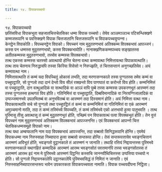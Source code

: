 ```yaml
---
title: १४. विपाकपच्चयो

---
```

१४. विपाकपच्चयो  
छत्तिंसविधा विपाकभूता सहजातचित्तचेतसिका धम्मा विपाक पच्‍चयो। तेयेव अञ्‍ञमञ्‍ञञ्‍च पटिसन्धिक्खणे कम्मजरूपानि च पवत्तिक्खणे विपाक चित्तजातानि चित्तजरूपानि च विपाकपच्‍चयुप्पन्‍ना।  
केनट्ठेन विपाकोति। विपच्‍चनट्ठेन विपाको। विपच्‍चनं नाम मुदुतरुणभावं अतिक्‍कम्म विपक्‍कभावं आपज्‍जनं। कस्स पन धम्मस्स मुदुतरुणभावो, कस्स विपक्‍कभावोति। नानाक्खणिककम्मपच्‍चय सङ्खातस्स अतीतकम्मस्स मुदुतरुणभावो, तस्सेव कम्मस्स विपक्‍कभावो।  
तत्थ एकस्स कम्मस्स चतस्सो अवत्थायो होन्ति चेतना वत्था कम्मावत्था निमित्तावत्था विपाकावत्थाति।  
तत्थ ताय चेतनाय निरुद्धायपि तस्सा किरिया विसेसो न निरुज्झति, तं चित्तसन्तानं अनुगच्छतियेव। अयं कम्मावत्था नाम।  
निमित्तावत्थाति तं कम्मं यदा विपच्‍चितुं ओकासं लभति, तदा मरणासन्‍नकाले तस्स पुग्गलस्स तमेव कम्मं वा पच्‍चुपट्ठाति, सो पुग्गलो तदा दानं देन्तो विय सीलं रक्खन्तो विय पाणघातं वा करोन्तो विय होति। कम्मनिमित्तं वा पच्‍चुपट्ठाति, दान वत्थुआदिकं वा सत्थादिकं वा अञ्‍ञं वापि पुब्बे तस्स कम्मस्स उपकरणभूतं आरम्मणं तदा तस्स पुग्गलस्स हत्थगतं विय होति। गतिनिमित्तं वा पच्‍चुपट्ठाति, दिब्बविमानादिकं वा निरयग्गिजालादिकं वा उप्पज्‍जमानभवे उपलभितब्बं वा अनुभवितब्बं वा आरम्मणं तदा दिस्समानं होति। अयं निमित्ता वत्था नाम।  
विपाकावत्थाति सचे सो पुग्गलो तथा पच्‍चुपट्ठितं तं कम्मं वा कम्मनिमित्तं वा गतिनिमित्तं वा एकं आरम्मणं अमुञ्‍चमानो मरति, तदा तं कम्मं तस्मिंभवे विपच्‍चति, तं कम्मं तस्मिंभवे एको अत्तभावो हुत्वा पातुभवति । तत्थ पुरिमासु तीसु अवत्थासु तं कम्मं मुदुतरुणभूतं होति, पच्छिमं पन विपाकावत्थं पत्वा विपक्‍कभूतं होति। तेन वुत्तं विपच्‍चनं नाम मुदुतरुणभावं अतिक्‍कम्म विपक्‍कभावं आपज्‍जनन्ति। एवं विपक्‍कभावं आपन्‍नो चित्त चेतसिकधम्मसमूहो विपाको नाम।  
तत्थ यथा अम्बप्फलानि नाम यदा विपक्‍कभावं आपज्‍जन्ति, तदा सब्बसो सिनिद्धरूपानि होन्ति। एवमेवं विपाकधम्मा नाम निरुस्साहा निब्यापारा हुत्वा सब्बसो सन्तरूपा होन्ति। तेसं सन्तरूपत्तायेव भवङ्गचित्तानं आरम्मणं अविभूतं होति, भवङ्गतो वुट्ठानकाले तं आरम्मणं न जानाति। तथाहि रत्तियं निद्दायन्तस्स पुरिमभवे मरणासन्‍नकाले यथागहितं कम्मादिकं आरम्मणं आरब्भ भवङ्गसोतं पवत्तमानंपि तस्स भवङ्गसोतस्स तं आरम्मणं आरब्भ इदं नाम मे पुरिमभवे आरम्मणं दिट्ठन्ति कस्सचि जाननवीथिचित्तस्स उप्पत्तिया पच्‍चयो न होति। सो पुग्गलो निद्दायनकालेपि उट्ठानकालेपि पुरिमभवसिद्धं तं निमित्तं न जानाति। एवं निरुस्साहनिब्यापारसन्तरूप भावेन उपकारकता विपाकपच्‍चयता नामाति। विपाक पच्‍चयदीपना निट्ठिता।  